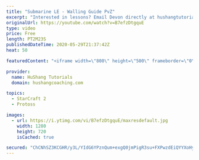 ```yaml
---
title: "Submarine LE - Walling Guide PvZ"
excerpt: "Interested in lessons? Email Devon directly at hushangtutorials@outlook.com ------------------------------------------------------------------------------------------------------- Want to support HuShang Tutorials directly? Patreon is a website where you can contribute a monthly donation that will help"
originalUrl: https://youtube.com/watch?v=B7efzDtgquE
type: video
price: Free
length: PT2M23S
publishedDateTime: 2020-05-29T21:37:42Z
heat: 50

featuredContent: "<iframe width=\"800\" height=\"500\" frameborder=\"0\" src=\"https://www.youtube.com/embed/B7efzDtgquE\" allow=\"accelerometer; autoplay; encrypted-media; gyroscope; picture-in-picture\" allowfullscreen></iframe>"

provider:
  name: HuShang Tutorials
  domain: hushangcoaching.com

topics:
  - StarCraft 2
  - Protoss

images:
  - url: https://i.ytimg.com/vi/B7efzDtgquE/maxresdefault.jpg
    width: 1280
    height: 720
    isCached: true

secured: "ChCNhSZ3KCGHR/y3L/YIdG6YPznQum+exgQ0jmPigR3su+FXPwzdEiQYYXoHy37PjX3Mu91/Kl2jIU8yoCFDgasP3d+EFzXECjhRqwz9Eq3RL9GvfhFN3CbvCoQKZ26deGr0p3KPV7qw9uE5kMLop3VMz6CLKxffWFwb5vPtin7C9+AjVA6affUHmPrrI7uVhW32dUh2/J93m6ysn5iOBtLrbcXOlM2ri74l/2OjeSlfBk05TJaRJ1CjMOQcSzvS3Da32fBTBkXSAImWeZteOyASV5VJ+PQojb4+xXo8Tr2WYcwtNQwD96a1TxaNqGPG4qaMeknNZHd3ai6oCZb8dsy0cp4LyIC+eMsRErCtXgBrO1268BJ5zEKrZnMmZWk1/qwkE46rYfFCqXYl5+GZ62+0cmbyM6szCRXUouDz+AI=;jI4QvFCmZp4PcN9B1R6m0Q=="
---
```


